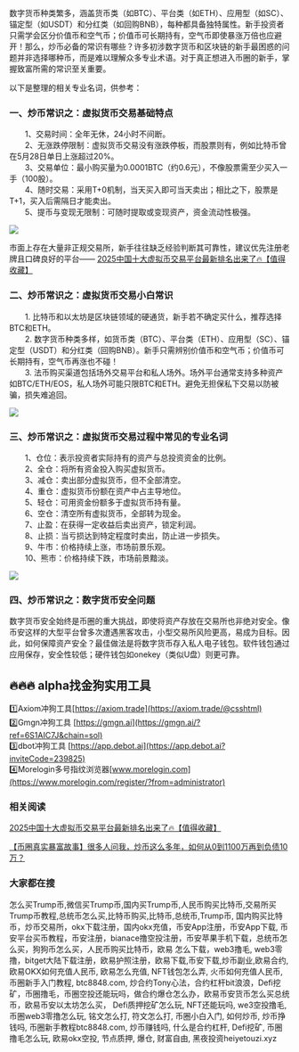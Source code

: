 数字货币种类繁多，涵盖货币类（如BTC）、平台类（如ETH）、应用型（如SC）、锚定型（如USDT）和分红类（如回购BNB），每种都具备独特属性。新手投资者只需学会区分价值币和空气币；价值币可长期持有，空气币即使暴涨万倍也应避开！那么，炒币必备的常识有哪些？许多初涉数字货币和区块链的新手最困惑的问题并非选择哪种币，而是难以理解众多专业术语。对于真正想进入币圈的新手，掌握致富所需的常识至关重要。

以下是整理的相关专业名词，供参考：

### 一、炒币常识之：虚拟货币交易基础特点

　　1、交易时间：全年无休，24小时不间断。  
　　2、无涨跌停限制：虚拟货币交易没有涨跌停板，而股票则有，例如比特币曾在5月28日单日上涨超过20%。  
　　3、交易单位：最小购买量为0.0001BTC（约0.6元），不像股票需至少买入一手（100股）。  
　　4、随时交易：采用T+0机制，当天买入即可当天卖出；相比之下，股票是T+1，买入后需隔日才能卖出。  
　　5、提币与变现无限制：可随时提取或变现资产，资金流动性极强。  

[![](https://ac63e02.webp.li/20250414114001413.png)](https://btc8848.com/top-10-exchanges)

市面上存在大量非正规交易所，新手往往缺乏经验判断其可靠性，建议优先注册老牌且口碑良好的平台——
[2025中国十大虚拟币交易平台最新排名出来了🔥【值得收藏】](https://btc8848.com/top-10-exchanges/)

### 二、炒币常识之：虚拟货币交易小白常识

　　1. 比特币和以太坊是区块链领域的硬通货，新手若不确定买什么，推荐选择BTC和ETH。  
　　2. 数字货币种类多样，如货币类（BTC）、平台类（ETH）、应用型（SC）、锚定型（USDT）和分红类（回购BNB）。新手只需辨别价值币和空气币；价值币可长期持有，空气币再涨也不碰！  
　　3. 法币购买渠道包括场外交易平台和私人场外。场外平台通常支持多种资产如BTC/ETH/EOS，私人场外可能只限BTC和ETH。避免无担保私下交易以防被骗，损失难追回。  

[![](https://ac63e02.webp.li/20250414114351329.png)](https://btc8848.com/top-10-exchanges)

### 三、炒币常识之：虚拟货币交易过程中常见的专业名词

　　1、仓位：表示投资者实际持有的资产与总投资资金的比例。  
　　2、全仓：将所有资金投入购买虚拟货币。  
　　3、减仓：卖出部分虚拟货币，但不全部清空。  
　　4、重仓：虚拟货币份额在资产中占主导地位。  
　　5、轻仓：可用资金份额多于虚拟货币持有量。  
　　6、空仓：清空所有虚拟货币，全部转为现金。  
　　7、止盈：在获得一定收益后卖出资产，锁定利润。  
　　8、止损：当亏损达到特定程度时卖出，防止进一步损失。  
　　9、牛市：价格持续上涨，市场前景乐观。  
　　10、熊市：价格持续下跌，市场前景黯淡。  

[![](https://ac63e02.webp.li/20250414114500414.png)](https://btc8848.com/top-10-exchanges)

### 四、炒币常识之：数字货币安全问题

数字货币安全始终是币圈的重大挑战，即使将资产存放在交易所也非绝对安全。像币安这样的大型平台曾多次遭遇黑客攻击，小型交易所风险更高，易成为目标。因此，如何保障资产安全？最佳做法是将数字货币存入私人电子钱包。软件钱包通过应用保存，安全性较低；硬件钱包如onekey（类似U盘）则更可靠。

## 🔥🔥🔥 alpha找金狗实用工具
1️⃣Axiom冲狗工具[https://axiom.trade](https://axiom.trade/@csshtml)  
2️⃣Gmgn冲狗工具 [https://gmgn.ai](https://gmgn.ai/?ref=6S1AIC7J&chain=sol)  
3️⃣dbot冲狗工具 [https://app.debot.ai](https://app.debot.ai?inviteCode=239825)  
4️⃣Morelogin多号指纹浏览器[www.morelogin.com](https://www.morelogin.com/register/?from=administrator)  

### 相关阅读
[2025中国十大虚拟币交易平台最新排名出来了🔥【值得收藏】](https://btc8848.com/top-10-exchanges/)

[【币圈真实暴富故事】很多人问我，炒币这么多年，如何从0到1100万再到负债10万？](https://heiyetouzi.xyz/biquanstory001/)

### 大家都在搜
怎么买Trump币,微信买Trump币,国内买Trump币,人民币购买比特币,交易所买Trump币教程,总统币怎么买,比特币购买,比特币,总统币,Trump币, 国内购买比特币，炒币交易所，okx下载注册，国内okx充值，币安App注册，币安App下载, 币安平台买币教程，币安注册，bianace撸空投注册，币安苹果手机下载，总统币怎么买，狗狗币怎么买，人民币购买比特币，欧易 怎么下载，web3撸毛, web3零撸，bitget大陆下载注册，欧易护照注册，欧易下载,币安下载,炒币副业,欧易合约, 欧易OKX如何充值人民币, 欧易怎么充值, NFT钱包怎么弄, 火币如何充值人民币, 币圈新手入门教程, btc8848.com, 炒合约Tony心法，合约杠杆bit浪浪，Defi挖矿，币圈撸毛，币圈空投还能玩吗，做合约爆仓怎么办，欧易币安货币怎么买总统币，欧易币安以太坊怎么买， Defi质押挖矿怎么玩, NFT还能玩吗, we3空投撸毛, 币圈web3零撸怎么玩, 铭文怎么打, 符文怎么打, 币圈小白入门, 如何炒币, 炒币挣钱吗, 币圈新手教程btc8848.com, 炒币赚钱吗, 什么是合约杠杆, Defi挖矿, 币圈撸毛怎么玩, 欧易okx空投, 节点质押, 爆仓, 财富自由, 黑夜投资heiyetouzi.xyz